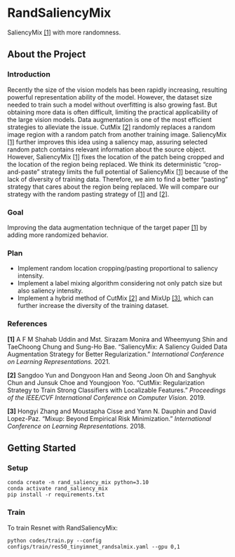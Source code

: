 # RandSaliencyMix
SaliencyMix [[1]](#ref1) with more randomness. 

## About the Project
### Introduction
Recently the size of the vision models has been rapidly increasing, resulting powerful representation ability of the model. However, the dataset size needed to train such a model without overfitting is also growing fast. But obtaining more data is often difficult, limiting the practical applicability of the large vision models. Data augmentation is one of the most efficient strategies to alleviate the issue. CutMix [[2]](#ref2) randomly replaces a random image region with a random patch from another training image. SaliencyMix [[1]](#ref1) further improves this idea using a saliency map, assuring selected random patch contains relevant information about the source object. However, SaliencyMix [[1]](#ref1) fixes the location of the patch being cropped and the location of the region being replaced. We think its deterministic “crop-and-paste” strategy limits the full potential of SaliencyMix [[1]](#ref1) because of the lack of diversity of training data. Therefore, we aim to find a better “pasting” strategy that cares about the region being replaced. We will compare our strategy with the random pasting strategy of [[1]](#ref1) and [[2]](#ref2).

### Goal
Improving the data augmentation technique of the target paper [[1]](#ref1) by adding more randomized behavior. 

### Plan
- Implement random location cropping/pasting proportional to saliency intensity. 
- Implement a label mixing algorithm considering not only patch size but also saliency intensity. 
- Implement a hybrid method of CutMix [[2]](#ref2) and MixUp [[3]](#ref3), which can further increase the diversity of the training dataset.

### References

<p id="ref1"><b>[1]</b> A F M Shahab Uddin and Mst. Sirazam Monira and Wheemyung Shin and TaeChoong Chung and Sung-Ho Bae. “SaliencyMix: A Saliency Guided Data Augmentation Strategy for Better Regularization.” <i>International Conference on Learning Representations.</i> 2021.</p>

<p id="ref2"><b>[2]</b> Sangdoo Yun and Dongyoon Han and Seong Joon Oh and Sanghyuk Chun and Junsuk Choe and Youngjoon Yoo. “CutMix: Regularization Strategy to Train Strong Classifiers with Localizable Features.” <i>Proceedings of the IEEE/CVF International Conference on Computer Vision.</i> 2019.</p>

<p id="ref3"><b>[3]</b> Hongyi Zhang and Moustapha Cisse and Yann N. Dauphin and David Lopez-Paz. “Mixup: Beyond Empirical Risk Minimization.” <i>International Conference on Learning Representations.</i> 2018.</p>

## Getting Started
### Setup
```shell
conda create -n rand_saliency_mix python=3.10
conda activate rand_saliency_mix
pip install -r requirements.txt
```

### Train
To train Resnet with RandSaliencyMix:
```shell
python codes/train.py --config configs/train/res50_tinyimnet_randsalmix.yaml --gpu 0,1
```